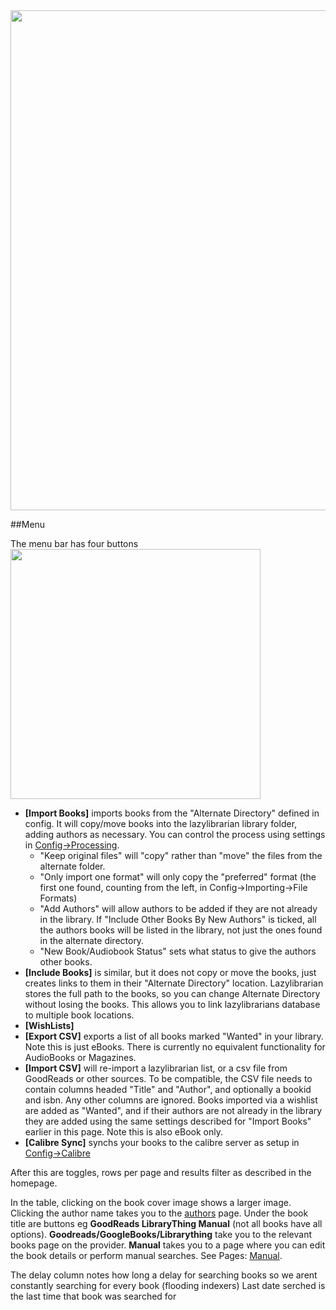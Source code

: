 
<img src="/assets/screenshots/manage_main.png" width="800">

##Menu

The menu bar has four buttons <img src="/assets/screenshots/manage_menu.png" width="400">

- **[Import Books]** imports books from the "Alternate Directory" defined in config. It will copy/move books into the lazylibrarian library folder, adding authors as necessary. You can control the process using settings in [Config->Processing](config_processing.md).
  - "Keep original files" will "copy" rather than "move" the files from the alternate folder.
  - "Only import one format" will only copy the "preferred" format (the first one found, counting from the left, in Config->Importing->File Formats) 
  - "Add Authors" will allow authors to be added if they are not already in the library. If "Include Other Books By New Authors" is ticked, all the authors books will be listed in the library, not just the ones found in the alternate directory. 
  - "New Book/Audiobook Status" sets what status to give the authors other books.
- **[Include Books]** is similar, but it does not copy or move the books, just creates links to them in their "Alternate Directory" location. Lazylibrarian stores the full path to the books, so you can change Alternate Directory without losing the books. This allows you to link lazylibrarians database to multiple book locations.
- **[WishLists]**
- **[Export CSV]** exports a list of all books marked "Wanted" in your library. Note this is just eBooks. There is currently no equivalent functionality for AudioBooks or Magazines.
- **[Import CSV]** will re-import a lazylibrarian list, or a csv file from GoodReads or other sources. To be compatible, the CSV file needs to contain columns headed "Title" and "Author", and optionally a bookid and isbn. Any other columns are ignored. Books imported via a wishlist are added as "Wanted", and if their authors are not already in the library they are added using the same settings described for "Import Books" earlier in this page. Note this is also eBook only.
- **[Calibre Sync]** synchs your books to the calibre server as setup in [Config->Calibre](config_calibre.md)

After this are toggles, rows per page and results filter as described in the homepage.

In the table, clicking on the book cover image shows a larger image. Clicking the author name takes you to the [authors](authors.md) page. Under the book title are buttons eg **GoodReads  LibraryThing  Manual**  (not all books have all options).  **Goodreads/GoogleBooks/Librarything**  take you to the relevant books page on the provider. **Manual** takes you to a page where you can edit the book details or perform manual searches. 
See Pages: [Manual](manual.md).

The delay column notes how long a delay for searching books so we arent constantly searching for every book (flooding indexers)
Last date serched is the last time that book was searched for